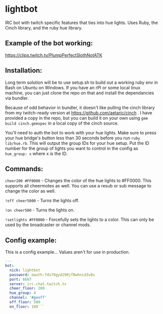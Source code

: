 # lightbot
IRC bot with twitch specific features that ties into hue lights. Uses Ruby, the Cinch library, and the ruby hue library.

## Example of the bot working:
  https://clips.twitch.tv/PlumpPerfectSlothNotATK
  
## Installation:
Long term solution will be to use setup.sh to build out a working ruby env in Bash on Ubuntu on Windows. If you have an rPI or some local linux machine, you can just clone the repo on that and install the dependancies via bundler. 

Because of odd behavior in bundler, it doesn't like pulling the cinch library from my twitch-ready version at https://github.com/aetaric/cinch . I have provided a copy in the repo, but you can build it on your own using `gem build cinch.gemspec` in a local copy of the cinch source.

You'll need to auth the bot to work with your hue lights. Make sure to press your hue bridge's button less than 30 seconds before you run `ruby lib/hue.rb`. This will output the group IDs for your hue setup. Put the ID number for the group of lights you want to control in the config as `hue_group: x` where x is the ID.

## Commands:
`cheer200 #FF0000`   - Changes the color of the hue lights to #FF0000. This supports all cheermotes as well. You can use a resub or sub message to change the color as well.

`!off cheer5000`     - Turns the lights off.

`!on cheer500`       - Turns the lights on.

`!setlights #FF0000` - Forcefully sets the lights to a color. This can only be used by the broadcaster or channel mods.

## Config example:
This is a config example... Values aren't for use in production.

```yaml
---
bot:
  nick: lightbot
  password: oauth:fds78gyd290jf8whnid3v8s
  port: 6667
  server: irc.chat.twitch.tv
  cheer_floor: 200
  hue_group: 4
  channel: '#geoff'
  off_floor: 500
  on_floor: 100```
